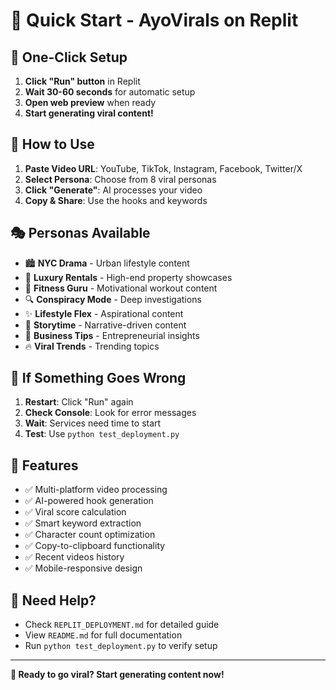 # 🚀 Quick Start - AyoVirals on Replit

## 🎯 One-Click Setup

1. **Click "Run" button** in Replit
2. **Wait 30-60 seconds** for automatic setup
3. **Open web preview** when ready
4. **Start generating viral content!**

## 📱 How to Use

1. **Paste Video URL**: YouTube, TikTok, Instagram, Facebook, Twitter/X
2. **Select Persona**: Choose from 8 viral personas
3. **Click "Generate"**: AI processes your video
4. **Copy & Share**: Use the hooks and keywords

## 🎭 Personas Available

- 🏙️ **NYC Drama** - Urban lifestyle content
- 🏨 **Luxury Rentals** - High-end property showcases  
- 💪 **Fitness Guru** - Motivational workout content
- 🔍 **Conspiracy Mode** - Deep investigations
- ✨ **Lifestyle Flex** - Aspirational content
- 📖 **Storytime** - Narrative-driven content
- 💼 **Business Tips** - Entrepreneurial insights
- 🔥 **Viral Trends** - Trending topics

## 🔧 If Something Goes Wrong

1. **Restart**: Click "Run" again
2. **Check Console**: Look for error messages
3. **Wait**: Services need time to start
4. **Test**: Use `python test_deployment.py`

## 🌟 Features

- ✅ Multi-platform video processing
- ✅ AI-powered hook generation
- ✅ Viral score calculation
- ✅ Smart keyword extraction
- ✅ Character count optimization
- ✅ Copy-to-clipboard functionality
- ✅ Recent videos history
- ✅ Mobile-responsive design

## 🚨 Need Help?

- Check `REPLIT_DEPLOYMENT.md` for detailed guide
- View `README.md` for full documentation
- Run `python test_deployment.py` to verify setup

---

**🎊 Ready to go viral? Start generating content now!**